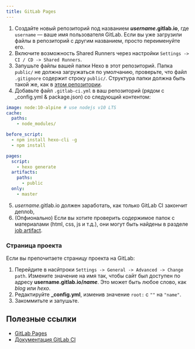 ```yaml
---
title: GitLab Pages
---
```


1. Создайте новый репозиторий под названием <b>*username*.gitlab.io</b>, где `username` — ваше имя пользователя GitLab. Если вы уже загрузили файлы в репозиторий с другим названием, просто переименуйте его.
2. Включите возможность Shared Runners через настройки `Settings -> CI / CD -> Shared Runners`.
3. Запушьте файлы вашей папки Hexo в этот репозиторий. Папка `public/` не должна загружаться по умолчанию, проверьте, что файл `.gitignore` содержит строку `public/`. Структура папки должна быть такой же, как в [этом репозитории](https://gitlab.com/pages/hexo).
4. Добавьте файл `.gitlab-ci.yml` в ваш репозиторий (рядом с _config.yml & package.json) со следующий контентом:
``` yml
image: node:10-alpine # use nodejs v10 LTS
cache:
  paths:
    - node_modules/

before_script:
  - npm install hexo-cli -g
  - npm install

pages:
  script:
    - hexo generate
  artifacts:
    paths:
      - public
  only:
    - master
```
5. *username*.gitlab.io должен заработать, как только GitLab CI закончит деплоb,
6. (Опфионально) Если вы хотите проверить содержимое папок с материалами (html, css, js и т.д.), они могут быть найдены в разделе [job artifact](https://docs.gitlab.com/ee/user/project/pipelines/job_artifacts.html).

### Страница проекта

Если вы препочитаете страницу проекта на GitLab:

1. Перейдите в насйтроки `Settings -> General -> Advanced -> Change path`. Измените значение на имя так, чтобы сайт был доступен по адресу <b>username.gitlab.io/*name*</b>. Это может быть любое слово, как *blog* или *hexo*.
2. Редактируйте **_config.yml**, изменив значение `root:` с `""` на `"name"`.
3. Закоммитьте и запушьте.


## Полезные ссылки

- [GitLab Pages](https://docs.gitlab.com/ee/user/project/pages/index.html)
- [Документация GitLab CI](https://docs.gitlab.com/ee/ci/README.html)
